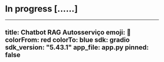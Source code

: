 # In progress [......]

---

title: Chatbot RAG Autosserviço
emoji: 🤖
colorFrom: red
colorTo: blue
sdk: gradio
sdk_version: "5.43.1"
app_file: app.py
pinned: false
---
